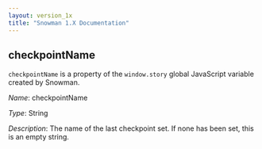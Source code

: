 ```yaml
---
layout: version_1x
title: "Snowman 1.X Documentation"
---
```


## checkpointName

`checkpointName` is a property of the `window.story` global JavaScript variable created by Snowman.

*Name*: checkpointName

*Type*: String

*Description*: The name of the last checkpoint set. If none has been set, this is an empty string.
